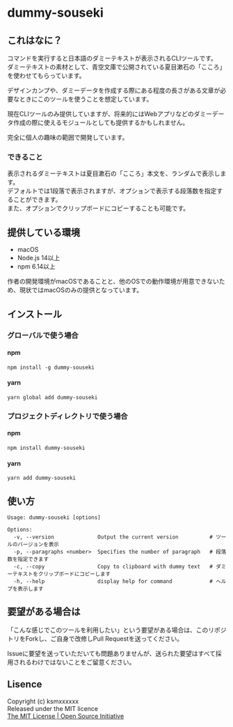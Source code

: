 # dummy-souseki

## これはなに？

コマンドを実行すると日本語のダミーテキストが表示されるCLIツールです。  
ダミーテキストの素材として、青空文庫で公開されている夏目漱石の「こころ」を使わせてもらっています。

デザインカンプや、ダミーデータを作成する際にある程度の長さがある文章が必要なときにこのツールを使うことを想定しています。

現在CLIツールのみ提供していますが、将来的にはWebアプリなどのダミーデータ作成の際に使えるモジュールとしても提供するかもしれません。

完全に個人の趣味の範囲で開発しています。

### できること

表示されるダミーテキストは夏目漱石の「こころ」本文を、ランダムで表示します。  
デフォルトでは1段落で表示されますが、オプションで表示する段落数を指定することができます。  
また、オプションでクリップボードにコピーすることも可能です。

## 提供している環境

- macOS
- Node.js 14以上
- npm 6.14以上

作者の開発環境がmacOSであることと、他のOSでの動作環境が用意できないため、現状ではmacOSのみの提供となっています。

## インストール

### グローバルで使う場合

#### npm

```
npm install -g dummy-souseki
```

#### yarn

```
yarn global add dummy-souseki
```

### プロジェクトディレクトリで使う場合

#### npm

```
npm install dummy-souseki
```

#### yarn

```
yarn add dummy-souseki
```

## 使い方

```
Usage: dummy-souseki [options]

Options:
  -v, --version              Output the current version          # ツールのバージョンを表示
  -p, --paragraphs <number>  Specifies the number of paragraph   # 段落数を指定できます
  -c, --copy                 Copy to clipboard with dummy text   # ダミーテキストをクリップボードにコピーします
  -h, --help                 display help for command            # ヘルプを表示します
```

## 要望がある場合は

「こんな感じでこのツールを利用したい」という要望がある場合は、このリポジトリをForkし、ご自身で改修しPull Requestを送ってください。

Issueに要望を送っていただいても問題ありませんが、送られた要望はすべて採用されるわけではないことをご留意ください。

## Lisence

Copyright (c) ksmxxxxxx  
Released under the MIT licence  
[The MIT License \| Open Source Initiative](https://opensource.org/licenses/mit-license.php)
